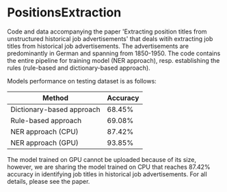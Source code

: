 # PositionsExtraction
Code and data accompanying the paper 'Extracting position titles from unstructured historical job advertisements' that deals witih extracting job titles from historical job advertisements. The advertisements are predominantly in German and spanning from 1850-1950. The code contains the entire pipeline for training model (NER approach), resp. establishing the rules (rule-based and dictionary-based approach). 

Models performance on testing dataset is as follows:

| Method | Accuracy |
|--------|----------|
| Dictionary-based approach | 68.45% |
| Rule-based approach | 69.08% |
| NER approach (CPU) | 87.42% |
| NER approach (GPU) | 93.85% |


The model trained on GPU cannot be uploaded because of its size, however, we are sharing the model trained on CPU that reaches 87.42% accuracy in identifying job titles in historical job advertisements. For all details, please see the paper.
